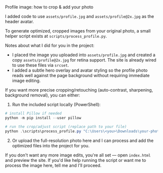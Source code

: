 Profile image: how to crop & add your photo

I added code to use `assets/profile.jpg` and `assets/profile@2x.jpg` as the header avatar.

To generate optimized, cropped images from your original photo, a small helper script exists at `scripts/process_profile.py`.

Notes about what I did for you in the project:
- I placed the image you uploaded into `assets/profile.jpg` and created a copy `assets/profile@2x.jpg` for retina support. The site is already wired to use these files via `srcset`.
- I added a subtle hero overlay and avatar styling so the profile photo reads well against the page background without requiring immediate image editing.

If you want more precise cropping/retouching (auto-contrast, sharpening, background removal), you can either:

1) Run the included script locally (PowerShell):

```powershell
# install Pillow if needed
python -m pip install --user pillow

# run the crop/adjust script (replace path to your file)
python .\scripts\process_profile.py "C:\Users\<you>\Downloads\your-photo.jpg"
```

2) Or upload the full-resolution photo here and I can process and add the optimized files into the project for you.

If you don't want any more image edits, you're all set — open `index.html` and preview the site. If you'd like help running the script or want me to process the image here, tell me and I'll proceed.
